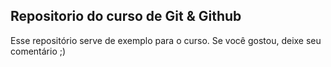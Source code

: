 Repositorio do curso de Git & Github
------------------------------------

Esse repositório serve de exemplo para o curso.
Se você gostou, deixe seu comentário ;)
